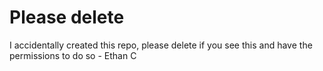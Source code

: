 # Please delete

I accidentally created this repo, please delete if you see this and have the permissions to do so - Ethan C
